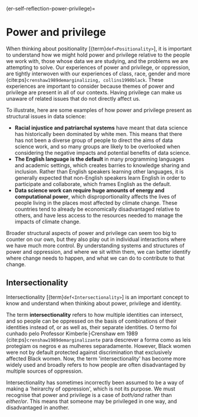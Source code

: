 (er-self-reflection-power-privilege)=
# Power and privilege

When thinking about positionality [{term}`def<Positionality>`], it is important to understand how we might hold power and privilege relative to the people we work with, those whose data we are studying, and the problems we are attempting to solve. Our experiences of power and privilege, or oppression, are tightly interwoven with our experiences of class, race, gender and more {cite:ps}`crenshaw1989demarginalizing, collins1990black`. These experiences are important to consider because themes of power and privilege are present in all of our contexts. Having privilege can make us unaware of related issues that do not directly affect us.

To illustrate, here are some examples of how power and privilege present as structural issues in data science:  
<!-- Welcome more examples here! -->
- **Racial injustice and patriarchal systems** have meant that data science has historically been dominated by white men. This means that there has not been a diverse group of people to direct the aims of data science work, and so many groups are likely to be overlooked when considering the negative impacts and potential benefits of data science.
- **The English language is the default** in many programming languages and academic settings, which creates barries to knowledge sharing and inclusion. Rather than English speakers learning other languages, it is generally expected that non-English speakers learn English in order to participate and collaborate, which frames English as the default.
- **Data science work can require huge amounts of energy and computational power**, which disproportionality affects the lives of people living in the places most affected by climate change. These countries tend to already be economically disadvantaged relative to others, and have less access to the resources needed to manage the impacts of climate change.

Broader structural aspects of power and privilege can seem too big to counter on our own, but they also play out in individual interactions where we have much more control. By understanding systems and structures of power and oppression, and where we sit within them, we can better identify where change needs to happen, and what we can do to contribute to that change.

## Intersectionality

Intersectionality [{term}`def<Intersectionality>`] is an important concept to know and understand when thinking about power, privilege and identity.

The term **intersectionality** refers to how multiple identities can intersect, and so people can be oppressed on the basis of combinations of their identities instead of, or as well as, their separate identities. O termo foi cunhado pelo Professor Kimberle├Crenshaw em 1989 {cite:ps}`crenshaw1989demarginalizante` para descrever a forma como as leis protegiam os negros e as mulheres separadamente. However, Black women were not by default protected against discrimination that exclusively affected Black women. Now, the term 'intersectionality' has become more widely used and broadly refers to how people are often disadvantaged by multiple sources of oppression.

Intersectionality has sometimes incorrectly been assumed to be a way of making a 'heirarchy of oppression', which is not its purpose. We must recognise that power and privilege is a case of _both/and_ rather than _either/or_. This means that someone may be privileged in one way, and disadvantaged in another.

